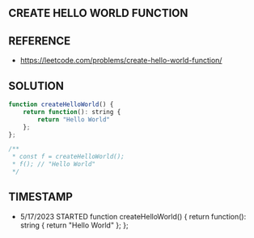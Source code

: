 ## CREATE HELLO WORLD FUNCTION

## REFERENCE

- https://leetcode.com/problems/create-hello-world-function/

## SOLUTION

``` javascript
function createHelloWorld() {
	return function(): string {
        return "Hello World"
    };
};

/**
 * const f = createHelloWorld();
 * f(); // "Hello World"
 */
```


## TIMESTAMP

- 5/17/2023 STARTED 
function createHelloWorld() {
	return function(): string {
        return "Hello World"
    };
};

